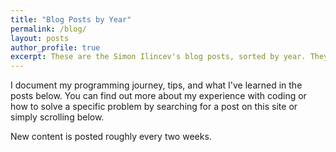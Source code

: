 ```yaml
---
title: "Blog Posts by Year"
permalink: /blog/
layout: posts
author_profile: true
excerpt: These are the Simon Ilincev's blog posts, sorted by year. They cover topics such as his programming journey, tutorials, resources, or tips and tricks.
---
```


I document my programming journey, tips, and what I've learned in the posts below. You can find out more about my experience with coding or how to solve a specific problem by searching for a post on this site or simply scrolling below.

New content is posted roughly every two weeks.
